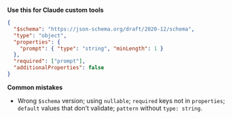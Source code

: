 **Use this for Claude custom tools**
```json
{
  "$schema": "https://json-schema.org/draft/2020-12/schema",
  "type": "object",
  "properties": {
    "prompt": { "type": "string", "minLength": 1 }
  },
  "required": ["prompt"],
  "additionalProperties": false
}
```

**Common mistakes**
- Wrong `$schema` version; using `nullable`; `required` keys not in `properties`; `default` values that don’t validate; `pattern` without `type: string`.